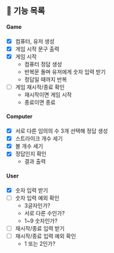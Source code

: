 ## 📝 기능 목록

#### Game
-[x] 컴퓨터, 유저 생성
-[x] 게임 시작 문구 출력
-[x] 게임 시작
  - 컴퓨터 정답 생성
  - 반복문 돌며 유저에게 숫자 입력 받기
  - 정답일 때까지 반복
-[ ] 게임 재시작/종료 확인
  - 재시작이면 게임 시작 
  - 종료이면 종료

#### Computer
-[x] 서로 다른 임의의 수 3개 선택해 정답 생성
-[x] 스트라이크 개수 세기
-[x] 볼 개수 세기
-[x] 정답인지 확인
  - 결과 출력

#### User
-[x] 숫자 입력 받기
-[ ] 숫자 입력 예외 확인
  - 3글자인가?
  - 서로 다른 수인가?
  - 1~9 숫자인가? 
-[ ] 재시작/종료 입력 받기
-[ ] 재시작/종료 입력 예외 확인
  - 1 또는 2인가?

